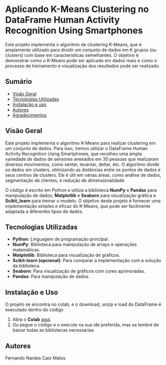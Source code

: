 # Aplicando K-Means Clustering no DataFrame Human Activity Recognition Using Smartphones

Este projeto implementa o algoritmo de clustering K-Means, que é amplamente utilizado para dividir um conjunto de dados em K grupos (ou clusters) com base em características semelhantes. O objetivo é demonstrar como o K-Means pode ser aplicado em dados reais e como o processo de treinamento e visualização dos resultados pode ser realizado.

## Sumário

- [Visão Geral](#visão-geral)
- [Tecnologias Utilizadas](#tecnologias-utilizadas)
- [Instalação e uso](#instalação-e-uso)
- [Autores](#autores)
- [Agradecimentos](#agradecimentos)

## Visão Geral

Este projeto implementa o algoritmo K-Means para realizar clustering em um conjunto de dados. Para isso, iremos utilizar o DataFrame Human Activity Recognition Using Smartphones, que recolheu uma ampla variedade de dados de sensores anexados em 30 pessoas que realizaram diversos movimentos, como sentar, levantar, deitar, etc. O algoritmo divide os dados em clusters, otimizando as distâncias entre os pontos de dados e seus centros de clusters. Ele é útil em várias áreas, como análise de dados, segmentação de clientes, e redução de dimensionalidade.

O código é escrito em Python e utiliza a biblioteca **NumPy** e **Pandas** para manipulação de dados, **Matplotlib** e **Seaborn** para visualização gráfica e **Scikit_learn** para treinar o modelo. O objetivo deste projeto é fornecer uma implementação simples e eficaz do K-Means, que pode ser facilmente adaptada a diferentes tipos de dados.

## Tecnologias Utilizadas

- **Python**: Linguagem de programação principal.
- **NumPy**: Biblioteca para manipulação de arrays e operações matemáticas.
- **Matplotlib**: Biblioteca para visualização de gráficos.
- **Scikit-learn (opcional)**: Para comparar a implementação com a solução da biblioteca.
- **Seaborn**: Para visualização de gráficos com cores aprimoradas.
- **Pandas**: Para manipulação de dados.

## Instalação e Uso

O projeto se encontra no colab, e o download, unzip e load do DataFrame é executado dentro do código

1. Abra o **Colab** [aqui](https://colab.research.google.com/drive/1RbQ1m3ueFJ-xXxCVLv0XpL6YIhtLHxGs?usp=sharing).
2. Ou pegue o código e o execute na sua ide preferida, mas se lembre de baixar todas as bibliotecas necessárias

## Autores
Fernando Nardes
Caio Matos
